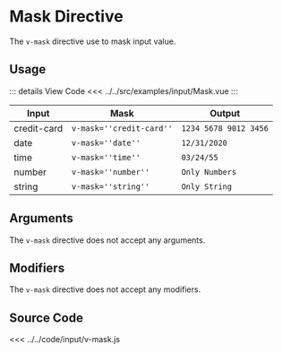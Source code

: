 <script setup> 
import Mask from "../../src/examples/input/Mask.vue"
</script>

# Mask Directive

The `v-mask` directive use to mask input value.

## Usage

<Mask />
::: details View Code
<<< ../../src/examples/input/Mask.vue
:::


| Input       | Mask                  | Output                |
| ----------- | --------------------- | --------------------- |
| credit-card | `v-mask=''credit-card''` | `1234 5678 9012 3456` |
| date        | `v-mask=''date''`          | `12/31/2020`          |
| time        | `v-mask=''time''`            | `03/24/55`            |
| number      | `v-mask=''number''`        | `Only Numbers`        |
| string      | `v-mask=''string''`         | `Only String`         |



## Arguments

The `v-mask` directive does not accept any arguments.

## Modifiers

The `v-mask` directive does not accept any modifiers.

## Source Code

<<< ../../code/input/v-mask.js
